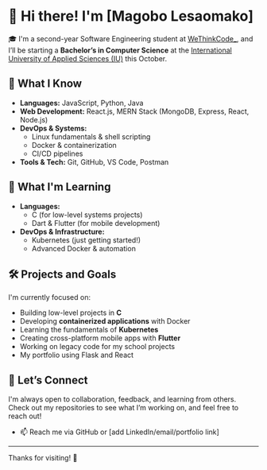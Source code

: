 # 👋 Hi there! I'm [Magobo Lesaomako]

🎓 I'm a second-year Software Engineering student at [WeThinkCode_](https://www.wethinkcode.co.za), and I’ll be starting a **Bachelor’s in Computer Science** at the [International University of Applied Sciences (IU)](https://www.iu.org) this October.

## 🧠 What I Know

- **Languages:** JavaScript, Python, Java  
- **Web Development:** React.js, MERN Stack (MongoDB, Express, React, Node.js)  
- **DevOps & Systems:**  
  - Linux fundamentals & shell scripting  
  - Docker & containerization  
  - CI/CD pipelines  
- **Tools & Tech:** Git, GitHub, VS Code, Postman  

## 🚀 What I'm Learning

- **Languages:**  
  - C (for low-level systems projects)  
  - Dart & Flutter (for mobile development)  
- **DevOps & Infrastructure:**  
  - Kubernetes (just getting started!)  
  - Advanced Docker & automation  

## 🛠️ Projects and Goals

I'm currently focused on:
- Building low-level projects in **C**
- Developing **containerized applications** with Docker
- Learning the fundamentals of **Kubernetes**
- Creating cross-platform mobile apps with **Flutter**
- Working on legacy code for my school projects
- My portfolio using Flask and React

## 🌱 Let’s Connect

I'm always open to collaboration, feedback, and learning from others. Check out my repositories to see what I’m working on, and feel free to reach out!

- 📫 Reach me via GitHub or [add LinkedIn/email/portfolio link]

---

Thanks for visiting! 🚀
